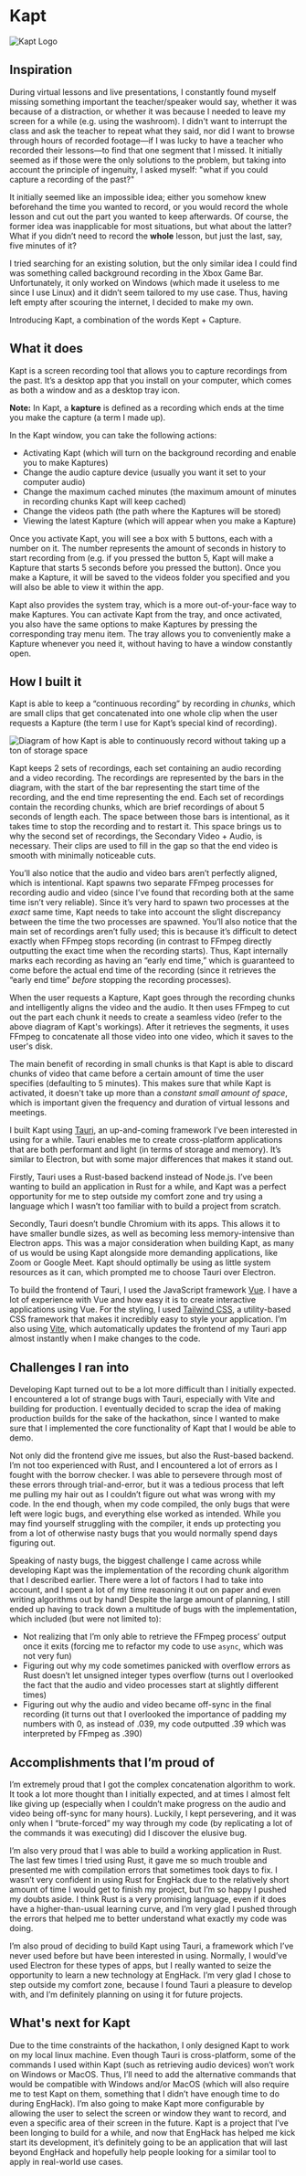# Kapt

![Kapt Logo](https://i.ibb.co/M7kRbnP/logo.png)

## Inspiration

During virtual lessons and live presentations, I constantly found myself missing something important the teacher/speaker would say, whether it was because of a distraction, or whether it was because I needed to leave my screen for a while (e.g. using the washroom). I didn't want to interrupt the class and ask the teacher to repeat what they said, nor did I want to browse through hours of recorded footage—if I was lucky to have a teacher who recorded their lessons—to find that one segment that I missed. It initially seemed as if those were the only solutions to the problem, but taking into account the principle of ingenuity, I asked myself: "what if you could capture a recording of the past?"

It initially seemed like an impossible idea; either you somehow knew beforehand the time you wanted to record, or you would record the whole lesson and cut out the part you wanted to keep afterwards. Of course, the former idea was inapplicable for most situations, but what about the latter? What if you didn’t need to record the **whole** lesson, but just the last, say, five minutes of it?

I tried searching for an existing solution, but the only similar idea I could find was something called background recording in the Xbox Game Bar. Unfortunately, it only worked on Windows (which made it useless to me since I use Linux) and it didn’t seem tailored to my use case. Thus, having left empty after scouring the internet, I decided to make my own.

Introducing Kapt, a combination of the words Kept + Capture.

## What it does

Kapt is a screen recording tool that allows you to capture recordings from the past. It’s a desktop app that you install on your computer, which comes as both a window and as a desktop tray icon.

**Note:** In Kapt, a **kapture** is defined as a recording which ends at the time you make the capture (a term I made up).

In the Kapt window, you can take the following actions:

- Activating Kapt (which will turn on the background recording and enable you to make Kaptures)
- Change the audio capture device (usually you want it set to your computer audio)
- Change the maximum cached minutes (the maximum amount of minutes in recording chunks Kapt will keep cached)
- Change the videos path (the path where the Kaptures will be stored)
- Viewing the latest Kapture (which will appear when you make a Kapture)

Once you activate Kapt, you will see a box with 5 buttons, each with a number on it. The number represents the amount of seconds in history to start recording from (e.g. if you pressed the button 5, Kapt will make a Kapture that starts 5 seconds before you pressed the button). Once you make a Kapture, it will be saved to the videos folder you specified and you will also be able to view it within the app.

Kapt also provides the system tray, which is a more out-of-your-face way to make Kaptures. You can activate Kapt from the tray, and once activated, you also have the same options to make Kaptures by pressing the corresponding tray menu item. The tray allows you to conveniently make a Kapture whenever you need it, without having to have a window constantly open.

## How I built it

Kapt is able to keep a “continuous recording” by recording in *chunks*, which are small clips that get concatenated into one whole clip when the user requests a Kapture (the term I use for Kapt’s special kind of recording).

![Diagram of how Kapt is able to continuously record without taking up a ton of storage space](https://i.ibb.co/1TbmQDs/kapt-workings.jpg)

Kapt keeps 2 sets of recordings, each set containing an audio recording and a video recording. The recordings are represented by the bars in the diagram, with the start of the bar representing the start time of the recording, and the end time representing the end. Each set of recordings contain the recording chunks, which are brief recordings of about 5 seconds of length each. The space between those bars is intentional, as it takes time to stop the recording and to restart it. This space brings us to why the second set of recordings, the Secondary Video + Audio, is necessary. Their clips are used to fill in the gap so that the end video is smooth with minimally noticeable cuts.

You’ll also notice that the audio and video bars aren’t perfectly aligned, which is intentional. Kapt spawns two separate FFmpeg processes for recording audio and video (since I’ve found that recording both at the same time isn’t very reliable). Since it’s very hard to spawn two processes at the *exact* same time, Kapt needs to take into account the slight discrepancy between the time the two processes are spawned. You’ll also notice that the main set of recordings aren’t fully used; this is because it’s difficult to detect exactly when FFmpeg stops recording (in contrast to FFmpeg directly outputting the exact time when the recording starts). Thus, Kapt internally marks each recording as having an “early end time,” which is guaranteed to come before the actual end time of the recording (since it retrieves the “early end time” *before* stopping the recording processes).

When the user requests a Kapture, Kapt goes through the recording chunks and intelligently aligns the video and the audio. It then uses FFmpeg to cut out the part each chunk it needs to create a seamless video (refer to the above diagram of Kapt's workings). After it retrieves the segments, it uses FFmpeg to concatenate all those video into one video, which it saves to the user's disk.

The main benefit of recording in small chunks is that Kapt is able to discard chunks of video that came before a certain amount of time the user specifies (defaulting to 5 minutes). This makes sure that while Kapt is activated, it doesn't take up more than a *constant small amount of space*, which is important given the frequency and duration of virtual lessons and meetings.

I built Kapt using [Tauri](https://tauri.com), an up-and-coming framework I’ve been interested in using for a while. Tauri enables me to create cross-platform applications that are both performant and light (in terms of storage and memory). It’s similar to Electron, but with some major differences that makes it stand out.

Firstly, Tauri uses a Rust-based backend instead of Node.js. I’ve been wanting to build an application in Rust for a while, and Kapt was a perfect opportunity for me to step outside my comfort zone and try using a language which I wasn’t too familiar with to build a project from scratch.

Secondly, Tauri doesn’t bundle Chromium with its apps. This allows it to have smaller bundle sizes, as well as becoming less memory-intensive than Electron apps. This was a major consideration when building Kapt, as many of us would be using Kapt alongside more demanding applications, like Zoom or Google Meet. Kapt should optimally be using as little system resources as it can, which prompted me to choose Tauri over Electron.

To build the frontend of Tauri, I used the JavaScript framework [Vue](https://vuejs.org). I have a lot of experience with Vue and how easy it is to create interactive applications using Vue. For the styling, I used [Tailwind CSS](https://tailwindcss.com), a utility-based CSS framework that makes it incredibly easy to style your application. I’m also using [Vite](https://vitejs.dev), which automatically updates the frontend of my Tauri app almost instantly when I make changes to the code.

## Challenges I ran into

Developing Kapt turned out to be a lot more difficult than I initially expected. I encountered a lot of strange bugs with Tauri, especially with Vite and building for production. I eventually decided to scrap the idea of making production builds for the sake of the hackathon, since I wanted to make sure that I implemented the core functionality of Kapt that I would be able to demo.

Not only did the frontend give me issues, but also the Rust-based backend. I’m not too experienced with Rust, and I encountered a lot of errors as I fought with the borrow checker. I was able to persevere through most of these errors through trial-and-error, but it was a tedious process that left me pulling my hair out as I couldn’t figure out what was wrong with my code. In the end though, when my code compiled, the only bugs that were left were logic bugs, and everything else worked as intended. While you may find yourself struggling with the compiler, it ends up protecting you from a lot of otherwise nasty bugs that you would normally spend days figuring out.

Speaking of nasty bugs, the biggest challenge I came across while developing Kapt was the implementation of the recording chunk algorithm that I described earlier. There were a lot of factors I had to take into account, and I spent a lot of my time reasoning it out on paper and even writing algorithms out by hand! Despite the large amount of planning, I still ended up having to track down a multitude of bugs with the implementation, which included (but were not limited to):

- Not realizing that I’m only able to retrieve the FFmpeg process’ output once it exits (forcing me to refactor my code to use `async`, which was not very fun)
- Figuring out why my code sometimes panicked with overflow errors as Rust doesn’t let unsigned integer types overflow (turns out I overlooked the fact that the audio and video processes start at slightly different times)
- Figuring out why the audio and video became off-sync in the final recording (it turns out that I overlooked the importance of padding my numbers with 0, as instead of .039, my code outputted .39 which was interpreted by FFmpeg as .390)

## Accomplishments that I’m proud of

I’m extremely proud that I got the complex concatenation algorithm to work. It took a lot more thought than I initially expected, and at times I almost felt like giving up (especially when I couldn’t make progress on the audio and video being off-sync for many hours). Luckily, I kept persevering, and it was only when I “brute-forced” my way through my code (by replicating a lot of the commands it was executing) did I discover the elusive bug.

I’m also very proud that I was able to build a working application in Rust. The last few times I tried using Rust, it gave me so much trouble and presented me with compilation errors that sometimes took days to fix. I wasn’t very confident in using Rust for EngHack due to the relatively short amount of time I would get to finish my project, but I’m so happy I pushed my doubts aside. I think Rust is a very promising language, even if it does have a higher-than-usual learning curve, and I’m very glad I pushed through the errors that helped me to better understand what exactly my code was doing.

I’m also proud of deciding to build Kapt using Tauri, a framework which I’ve never used before but have been interested in using. Normally, I would’ve used Electron for these types of apps, but I really wanted to seize the opportunity to learn a new technology at EngHack. I’m very glad I chose to step outside my comfort zone, because I found Tauri a pleasure to develop with, and I’m definitely planning on using it for future projects.

## What's next for Kapt

Due to the time constraints of the hackathon, I only designed Kapt to work on my local linux machine. Even though Tauri is cross-platform, some of the commands I used within Kapt (such as retrieving audio devices) won’t work on Windows or MacOS. Thus, I’ll need to add the alternative commands that would be compatible with Windows and/or MacOS (which will also require me to test Kapt on them, something that I didn’t have enough time to do during EngHack). I’m also going to make Kapt more configurable by allowing the user to select the screen or window they want to record, and even a specific area of their screen in the future. Kapt is a project that I’ve been longing to build for a while, and now that EngHack has helped me kick start its development, it’s definitely going to be an application that will last beyond EngHack and hopefully help people looking for a similar tool to apply in real-world use cases.
